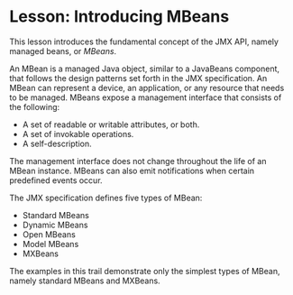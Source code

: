 
# Lesson: Introducing MBeans

This lesson introduces the fundamental concept of the JMX API, namely managed beans, or *MBeans*.

An MBean is a managed Java object, similar to a JavaBeans component, that follows the design patterns set forth in the JMX specification. An MBean can represent a device, an application, or any resource that needs to be managed. MBeans expose a management interface that consists of the following:

- A set of readable or writable attributes, or both.
- A set of invokable operations.
- A self-description.

The management interface does not change throughout the life of an MBean instance. MBeans can also emit notifications when certain predefined events occur.

The JMX specification defines five types of MBean:

- Standard MBeans
- Dynamic MBeans
- Open MBeans
- Model MBeans
- MXBeans

The examples in this trail demonstrate only the simplest types of MBean, namely standard MBeans and MXBeans.
